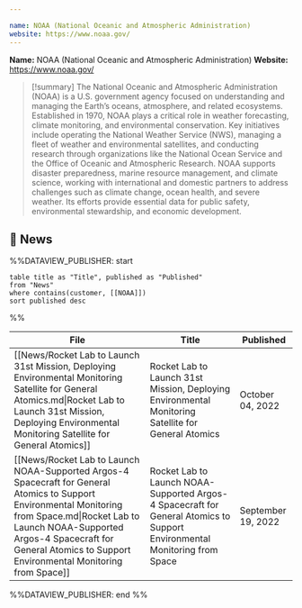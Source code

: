 ```yaml
---

name: NOAA (National Oceanic and Atmospheric Administration)
website: https://www.noaa.gov/
---
```


**Name:** NOAA (National Oceanic and Atmospheric Administration)
**Website:** https://www.noaa.gov/

>[!summary]
>The National Oceanic and Atmospheric Administration (NOAA) is a U.S. government agency focused on understanding and managing the Earth’s oceans, atmosphere, and related ecosystems. Established in 1970, NOAA plays a critical role in weather forecasting, climate monitoring, and environmental conservation. Key initiatives include operating the National Weather Service (NWS), managing a fleet of weather and environmental satellites, and conducting research through organizations like the National Ocean Service and the Office of Oceanic and Atmospheric Research. NOAA supports disaster preparedness, marine resource management, and climate science, working with international and domestic partners to address challenges such as climate change, ocean health, and severe weather. Its efforts provide essential data for public safety, environmental stewardship, and economic development.

## 📰 News
%%DATAVIEW_PUBLISHER: start
```
table title as "Title", published as "Published"
from "News"
where contains(customer, [[NOAA]])
sort published desc
```
%%

| File                                                                                                                                                                                                                                                             | Title                                                                                                                      | Published          |
| ---------------------------------------------------------------------------------------------------------------------------------------------------------------------------------------------------------------------------------------------------------------- | -------------------------------------------------------------------------------------------------------------------------- | ------------------ |
| [[News/Rocket Lab to Launch 31st Mission, Deploying Environmental Monitoring Satellite for General Atomics.md\|Rocket Lab to Launch 31st Mission, Deploying Environmental Monitoring Satellite for General Atomics]]                                             | Rocket Lab to Launch 31st Mission, Deploying Environmental Monitoring Satellite for General Atomics                        | October 04, 2022   |
| [[News/Rocket Lab to Launch NOAA-Supported Argos-4 Spacecraft for General Atomics to Support Environmental Monitoring from Space.md\|Rocket Lab to Launch NOAA-Supported Argos-4 Spacecraft for General Atomics to Support Environmental Monitoring from Space]] | Rocket Lab to Launch NOAA-Supported Argos-4 Spacecraft for General Atomics to Support Environmental Monitoring from Space  | September 19, 2022 |

%%DATAVIEW_PUBLISHER: end %%